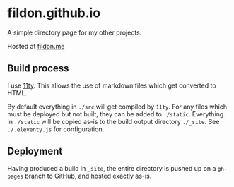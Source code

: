 # fildon.github.io

A simple directory page for my other projects.

Hosted at [fildon.me](https://fildon.me/)

## Build process

I use [11ty](https://www.11ty.dev/). This allows the use of markdown files which get converted to HTML.

By default everything in `./src` will get compiled by `11ty`. For any files which must be deployed but not built, they can be added to `./static`. Everything in `./static` will be copied as-is to the build output directory `./_site`. See `./.eleventy.js` for configuration.

## Deployment

Having produced a build in `_site`, the entire directory is pushed up on a `gh-pages` branch to GitHub, and hosted exactly as-is.
